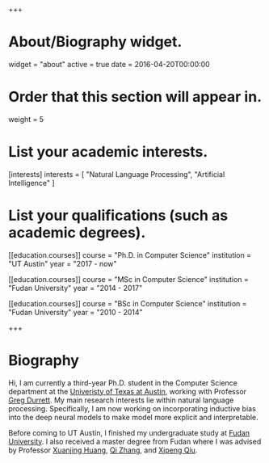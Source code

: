 +++
# About/Biography widget.
widget = "about"
active = true
date = 2016-04-20T00:00:00

# Order that this section will appear in.
weight = 5

# List your academic interests.
[interests]
  interests = [
    "Natural Language Processing",
    "Artificial Intelligence"
  ]

# List your qualifications (such as academic degrees).
[[education.courses]]
  course = "Ph.D. in Computer Science"
  institution = "UT Austin"
  year = "2017 - now"

[[education.courses]]
  course = "MSc in Computer Science"
  institution = "Fudan University"
  year = "2014 - 2017"

[[education.courses]]
  course = "BSc in Computer Science"
  institution = "Fudan University"
  year = "2010 - 2014"
 
+++

# Biography

Hi, I am currently a third-year Ph.D. student in the Computer Science department at the [Univeristy of Texas at Austin](https://www.utexas.edu/), working with Professor [Greg Durrett](http://www.cs.utexas.edu/~gdurrett/). My main research interests lie within natural language processing. Specifically, I am now working on incorporating inductive bias into the deep neural models to make model more explicit and interpretable.

Before coming to UT Austin, I finished my undergraduate study at [Fudan University](http://www.fudan.edu.cn/en/). I also received a master degree from Fudan where I was advised by Professor [Xuanjing Huang](http://nlp.fudan.edu.cn/xjhuang/), [Qi Zhang](http://jkx.fudan.edu.cn/~qzhang/), and [Xipeng Qiu](http://nlp.fudan.edu.cn/xpqiu/en.html). 

